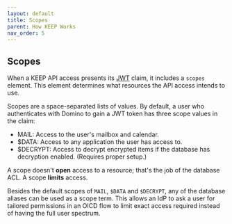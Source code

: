 ```yaml
---
layout: default
title: Scopes
parent: How KEEP Works
nav_order: 5
---
```


## Scopes

When a KEEP API access presents its [JWT](https://jwt.io/) claim, it includes a `scopes` element.
This element determines what resources the API access intends to use.

Scopes are a space-separated lists of values. By default, a user who authenticates with Domino to gain a JWT token has three scope values in the claim:

- MAIL: Access to the user's mailbox and calendar.
- $DATA: Access to any application the user has access to.
- $DECRYPT: Access to decrypt encrypted items if the database has decryption enabled. (Requires proper setup.)

A scope doesn't **open** access to a resource; that's the job of the database ACL. A scope **limits** access.

Besides the default scopes of `MAIL`, `$DATA` and `$DECRYPT`, any of the database aliases can be used as a scope term.
This allows an IdP to ask a user for tailored permissions in an OICD flow to limit exact access required instead of having the full user spectrum.
